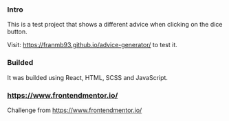 ### Intro
This is a test project that shows a different advice when clicking on the dice button. 

Visit: https://franmb93.github.io/advice-generator/ to test it.

### Builded
It was builded using React, HTML, SCSS and JavaScript.

### https://www.frontendmentor.io/
Challenge from https://www.frontendmentor.io/

